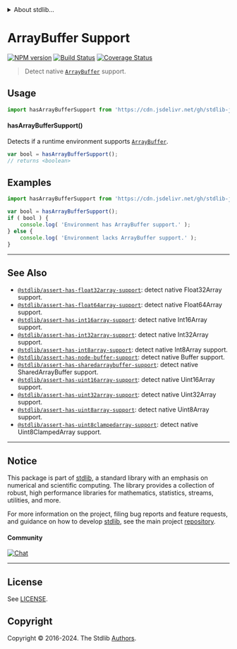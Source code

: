 <!--

@license Apache-2.0

Copyright (c) 2018 The Stdlib Authors.

Licensed under the Apache License, Version 2.0 (the "License");
you may not use this file except in compliance with the License.
You may obtain a copy of the License at

   http://www.apache.org/licenses/LICENSE-2.0

Unless required by applicable law or agreed to in writing, software
distributed under the License is distributed on an "AS IS" BASIS,
WITHOUT WARRANTIES OR CONDITIONS OF ANY KIND, either express or implied.
See the License for the specific language governing permissions and
limitations under the License.

-->


<details>
  <summary>
    About stdlib...
  </summary>
  <p>We believe in a future in which the web is a preferred environment for numerical computation. To help realize this future, we've built stdlib. stdlib is a standard library, with an emphasis on numerical and scientific computation, written in JavaScript (and C) for execution in browsers and in Node.js.</p>
  <p>The library is fully decomposable, being architected in such a way that you can swap out and mix and match APIs and functionality to cater to your exact preferences and use cases.</p>
  <p>When you use stdlib, you can be absolutely certain that you are using the most thorough, rigorous, well-written, studied, documented, tested, measured, and high-quality code out there.</p>
  <p>To join us in bringing numerical computing to the web, get started by checking us out on <a href="https://github.com/stdlib-js/stdlib">GitHub</a>, and please consider <a href="https://opencollective.com/stdlib">financially supporting stdlib</a>. We greatly appreciate your continued support!</p>
</details>

# ArrayBuffer Support

[![NPM version][npm-image]][npm-url] [![Build Status][test-image]][test-url] [![Coverage Status][coverage-image]][coverage-url] <!-- [![dependencies][dependencies-image]][dependencies-url] -->

> Detect native [`ArrayBuffer`][mdn-arraybuffer] support.



<section class="usage">

## Usage

```javascript
import hasArrayBufferSupport from 'https://cdn.jsdelivr.net/gh/stdlib-js/assert-has-arraybuffer-support@v0.2.1-deno/mod.js';
```

#### hasArrayBufferSupport()

Detects if a runtime environment supports [`ArrayBuffer`][mdn-arraybuffer].

```javascript
var bool = hasArrayBufferSupport();
// returns <boolean>
```

</section>

<!-- /.usage -->

<section class="examples">

## Examples

<!-- eslint no-undef: "error" -->

```javascript
import hasArrayBufferSupport from 'https://cdn.jsdelivr.net/gh/stdlib-js/assert-has-arraybuffer-support@v0.2.1-deno/mod.js';

var bool = hasArrayBufferSupport();
if ( bool ) {
    console.log( 'Environment has ArrayBuffer support.' );
} else {
    console.log( 'Environment lacks ArrayBuffer support.' );
}
```

</section>

<!-- /.examples -->



<!-- Section for related `stdlib` packages. Do not manually edit this section, as it is automatically populated. -->

<section class="related">

* * *

## See Also

-   <span class="package-name">[`@stdlib/assert-has-float32array-support`][@stdlib/assert/has-float32array-support]</span><span class="delimiter">: </span><span class="description">detect native Float32Array support.</span>
-   <span class="package-name">[`@stdlib/assert-has-float64array-support`][@stdlib/assert/has-float64array-support]</span><span class="delimiter">: </span><span class="description">detect native Float64Array support.</span>
-   <span class="package-name">[`@stdlib/assert-has-int16array-support`][@stdlib/assert/has-int16array-support]</span><span class="delimiter">: </span><span class="description">detect native Int16Array support.</span>
-   <span class="package-name">[`@stdlib/assert-has-int32array-support`][@stdlib/assert/has-int32array-support]</span><span class="delimiter">: </span><span class="description">detect native Int32Array support.</span>
-   <span class="package-name">[`@stdlib/assert-has-int8array-support`][@stdlib/assert/has-int8array-support]</span><span class="delimiter">: </span><span class="description">detect native Int8Array support.</span>
-   <span class="package-name">[`@stdlib/assert-has-node-buffer-support`][@stdlib/assert/has-node-buffer-support]</span><span class="delimiter">: </span><span class="description">detect native Buffer support.</span>
-   <span class="package-name">[`@stdlib/assert-has-sharedarraybuffer-support`][@stdlib/assert/has-sharedarraybuffer-support]</span><span class="delimiter">: </span><span class="description">detect native SharedArrayBuffer support.</span>
-   <span class="package-name">[`@stdlib/assert-has-uint16array-support`][@stdlib/assert/has-uint16array-support]</span><span class="delimiter">: </span><span class="description">detect native Uint16Array support.</span>
-   <span class="package-name">[`@stdlib/assert-has-uint32array-support`][@stdlib/assert/has-uint32array-support]</span><span class="delimiter">: </span><span class="description">detect native Uint32Array support.</span>
-   <span class="package-name">[`@stdlib/assert-has-uint8array-support`][@stdlib/assert/has-uint8array-support]</span><span class="delimiter">: </span><span class="description">detect native Uint8Array support.</span>
-   <span class="package-name">[`@stdlib/assert-has-uint8clampedarray-support`][@stdlib/assert/has-uint8clampedarray-support]</span><span class="delimiter">: </span><span class="description">detect native Uint8ClampedArray support.</span>

</section>

<!-- /.related -->

<!-- Section for all links. Make sure to keep an empty line after the `section` element and another before the `/section` close. -->


<section class="main-repo" >

* * *

## Notice

This package is part of [stdlib][stdlib], a standard library with an emphasis on numerical and scientific computing. The library provides a collection of robust, high performance libraries for mathematics, statistics, streams, utilities, and more.

For more information on the project, filing bug reports and feature requests, and guidance on how to develop [stdlib][stdlib], see the main project [repository][stdlib].

#### Community

[![Chat][chat-image]][chat-url]

---

## License

See [LICENSE][stdlib-license].


## Copyright

Copyright &copy; 2016-2024. The Stdlib [Authors][stdlib-authors].

</section>

<!-- /.stdlib -->

<!-- Section for all links. Make sure to keep an empty line after the `section` element and another before the `/section` close. -->

<section class="links">

[npm-image]: http://img.shields.io/npm/v/@stdlib/assert-has-arraybuffer-support.svg
[npm-url]: https://npmjs.org/package/@stdlib/assert-has-arraybuffer-support

[test-image]: https://github.com/stdlib-js/assert-has-arraybuffer-support/actions/workflows/test.yml/badge.svg?branch=v0.2.1
[test-url]: https://github.com/stdlib-js/assert-has-arraybuffer-support/actions/workflows/test.yml?query=branch:v0.2.1

[coverage-image]: https://img.shields.io/codecov/c/github/stdlib-js/assert-has-arraybuffer-support/main.svg
[coverage-url]: https://codecov.io/github/stdlib-js/assert-has-arraybuffer-support?branch=main

<!--

[dependencies-image]: https://img.shields.io/david/stdlib-js/assert-has-arraybuffer-support.svg
[dependencies-url]: https://david-dm.org/stdlib-js/assert-has-arraybuffer-support/main

-->

[chat-image]: https://img.shields.io/gitter/room/stdlib-js/stdlib.svg
[chat-url]: https://app.gitter.im/#/room/#stdlib-js_stdlib:gitter.im

[stdlib]: https://github.com/stdlib-js/stdlib

[stdlib-authors]: https://github.com/stdlib-js/stdlib/graphs/contributors

[cli-section]: https://github.com/stdlib-js/assert-has-arraybuffer-support#cli
[cli-url]: https://github.com/stdlib-js/assert-has-arraybuffer-support/tree/cli
[@stdlib/assert-has-arraybuffer-support]: https://github.com/stdlib-js/assert-has-arraybuffer-support/tree/main

[umd]: https://github.com/umdjs/umd
[es-module]: https://developer.mozilla.org/en-US/docs/Web/JavaScript/Guide/Modules

[deno-url]: https://github.com/stdlib-js/assert-has-arraybuffer-support/tree/deno
[deno-readme]: https://github.com/stdlib-js/assert-has-arraybuffer-support/blob/deno/README.md
[umd-url]: https://github.com/stdlib-js/assert-has-arraybuffer-support/tree/umd
[umd-readme]: https://github.com/stdlib-js/assert-has-arraybuffer-support/blob/umd/README.md
[esm-url]: https://github.com/stdlib-js/assert-has-arraybuffer-support/tree/esm
[esm-readme]: https://github.com/stdlib-js/assert-has-arraybuffer-support/blob/esm/README.md
[branches-url]: https://github.com/stdlib-js/assert-has-arraybuffer-support/blob/main/branches.md

[stdlib-license]: https://raw.githubusercontent.com/stdlib-js/assert-has-arraybuffer-support/main/LICENSE

[mdn-arraybuffer]: https://developer.mozilla.org/en-US/docs/Web/JavaScript/Reference/Global_Objects/ArrayBuffer

<!-- <related-links> -->

[@stdlib/assert/has-float32array-support]: https://github.com/stdlib-js/assert-has-float32array-support/tree/deno

[@stdlib/assert/has-float64array-support]: https://github.com/stdlib-js/assert-has-float64array-support/tree/deno

[@stdlib/assert/has-int16array-support]: https://github.com/stdlib-js/assert-has-int16array-support/tree/deno

[@stdlib/assert/has-int32array-support]: https://github.com/stdlib-js/assert-has-int32array-support/tree/deno

[@stdlib/assert/has-int8array-support]: https://github.com/stdlib-js/assert-has-int8array-support/tree/deno

[@stdlib/assert/has-node-buffer-support]: https://github.com/stdlib-js/assert-has-node-buffer-support/tree/deno

[@stdlib/assert/has-sharedarraybuffer-support]: https://github.com/stdlib-js/assert-has-sharedarraybuffer-support/tree/deno

[@stdlib/assert/has-uint16array-support]: https://github.com/stdlib-js/assert-has-uint16array-support/tree/deno

[@stdlib/assert/has-uint32array-support]: https://github.com/stdlib-js/assert-has-uint32array-support/tree/deno

[@stdlib/assert/has-uint8array-support]: https://github.com/stdlib-js/assert-has-uint8array-support/tree/deno

[@stdlib/assert/has-uint8clampedarray-support]: https://github.com/stdlib-js/assert-has-uint8clampedarray-support/tree/deno

<!-- </related-links> -->

</section>

<!-- /.links -->
